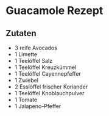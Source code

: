 # Guacamole Rezept

## Zutaten

- 3 reife Avocados
- 1 Limette
- 1 Teelöffel Salz
- 1 Teelöffel Kreuzkümmel
- 1 Teelöffel Cayennepfeffer
- 1 Zwiebel
- 2 Esslöffel frischer Koriander
- 1 Teelöffel Knoblauchpulver
- 1 Tomate
- 1 Jalapeno-Pfeffer